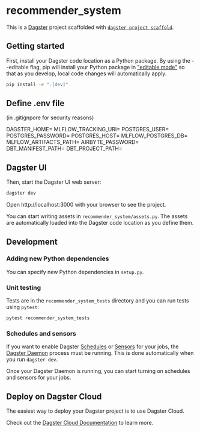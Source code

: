 # recommender_system

This is a [Dagster](https://dagster.io/) project scaffolded with [`dagster project scaffold`](https://docs.dagster.io/getting-started/create-new-project).

## Getting started

First, install your Dagster code location as a Python package. By using the --editable flag, pip will install your Python package in ["editable mode"](https://pip.pypa.io/en/latest/topics/local-project-installs/#editable-installs) so that as you develop, local code changes will automatically apply.

```bash
pip install -e ".[dev]"
```

## Define .env file

(in .gitignpore for security reasons)

DAGSTER_HOME=
MLFLOW_TRACKING_URI=
POSTGRES_USER=
POSTGRES_PASSWORD=
POSTGRES_HOST=
MLFLOW_POSTGRES_DB=
MLFLOW_ARTIFACTS_PATH=
AIRBYTE_PASSWORD=
DBT_MANIFEST_PATH=
DBT_PROJECT_PATH=

## Dagster UI
Then, start the Dagster UI web server:

```bash
dagster dev
```

Open http://localhost:3000 with your browser to see the project.

You can start writing assets in `recommender_system/assets.py`. The assets are automatically loaded into the Dagster code location as you define them.

## Development

### Adding new Python dependencies

You can specify new Python dependencies in `setup.py`.

### Unit testing

Tests are in the `recommender_system_tests` directory and you can run tests using `pytest`:

```bash
pytest recommender_system_tests
```

### Schedules and sensors

If you want to enable Dagster [Schedules](https://docs.dagster.io/concepts/partitions-schedules-sensors/schedules) or [Sensors](https://docs.dagster.io/concepts/partitions-schedules-sensors/sensors) for your jobs, the [Dagster Daemon](https://docs.dagster.io/deployment/dagster-daemon) process must be running. This is done automatically when you run `dagster dev`.

Once your Dagster Daemon is running, you can start turning on schedules and sensors for your jobs.

## Deploy on Dagster Cloud

The easiest way to deploy your Dagster project is to use Dagster Cloud.

Check out the [Dagster Cloud Documentation](https://docs.dagster.cloud) to learn more.
